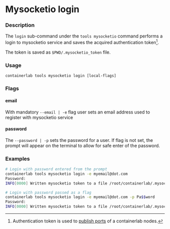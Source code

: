 # Mysocketio login

### Description

The `login` sub-command under the `tools mysocketio` command performs a login to mysocketio service and saves the acquired authentication token[^1].

The token is saved as `$PWD/.mysocketio_token` file.

### Usage

`containerlab tools mysocketio login [local-flags]`

### Flags

#### email
With mandatory `--email | -e` flag user sets an email address used to register with mysocketio service

#### password
The `--password | -p` sets the password for a user. If flag is not set, the prompt will appear on the terminal to allow for safe enter of the password.

### Examples

```bash
# Login with password entered from the prompt
containerlab tools mysocketio login -e myemail@dot.com
Password:
INFO[0000] Written mysocketio token to a file /root/containerlab/.mysocketio_token

# Login with password passed as a flag
containerlab tools mysocketio login -e myemail@dot.com -p Pa$$word
Password:
INFO[0000] Written mysocketio token to a file /root/containerlab/.mysocketio_token
```

[^1]: Authentication token is used to [publish ports](../../../manual/published-ports.md) of a containerlab nodes.